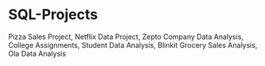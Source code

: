 # SQL-Projects
Pizza Sales Project,
Netflix Data Project,
Zepto Company Data Analysis,
College Assignments,
Student Data Analysis,
Blinkit Grocery Sales Analysis,
Ola Data Analysis


